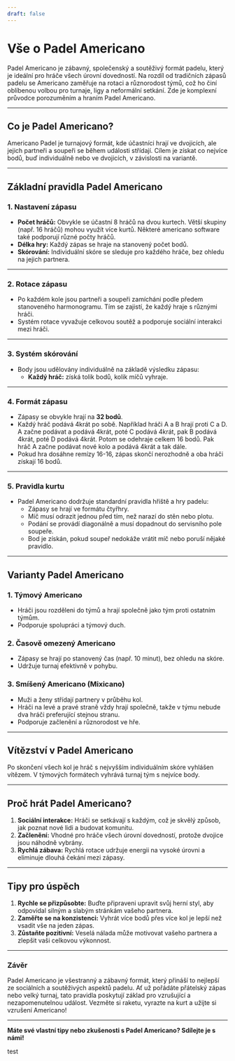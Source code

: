 ```yaml
---
draft: false
---
```

# Vše o Padel Americano

Padel Americano je zábavný, společenský a soutěživý formát padelu, který je ideální pro hráče všech úrovní dovedností. Na rozdíl od tradičních zápasů padelu se Americano zaměřuje na rotaci a různorodost týmů, což ho činí oblíbenou volbou pro turnaje, ligy a neformální setkání. Zde je komplexní průvodce porozuměním a hraním Padel Americano.

---

## **Co je Padel Americano?**

Americano Padel je turnajový formát, kde účastníci hrají ve dvojicích, ale jejich partneři a soupeři se během události střídají. Cílem je získat co nejvíce bodů, buď individuálně nebo ve dvojicích, v závislosti na variantě.

---

## **Základní pravidla Padel Americano**

### **1. Nastavení zápasu**
- **Počet hráčů:** Obvykle se účastní 8 hráčů na dvou kurtech. Větší skupiny (např. 16 hráčů) mohou využít více kurtů. Některé americano software také podporují různé počty hráčů.
- **Délka hry:** Každý zápas se hraje na stanovený počet bodů.
- **Skórování:** Individuální skóre se sleduje pro každého hráče, bez ohledu na jejich partnera.

---

### **2. Rotace zápasu**
- Po každém kole jsou partneři a soupeři zamícháni podle předem stanoveného harmonogramu. Tím se zajistí, že každý hraje s různými hráči.
- Systém rotace vyvažuje celkovou soutěž a podporuje sociální interakci mezi hráči.

---

### **3. Systém skórování**
- Body jsou udělovány individuálně na základě výsledku zápasu:
  - **Každý hráč:** získá tolik bodů, kolik míčů vyhraje.

---

### **4. Formát zápasu**
- Zápasy se obvykle hrají na **32 bodů**.
- Každý hráč podává 4krát po sobě. Například hráči A a B hrají proti C a D. A začne podávat a podává 4krát, poté C podává 4krát, pak B podává 4krát, poté D podává 4krát. Potom se odehraje celkem 16 bodů. Pak hráč A začne podávat nové kolo a podává 4krát a tak dále.
- Pokud hra dosáhne remízy 16-16, zápas skončí nerozhodně a oba hráči získají 16 bodů.

---

### **5. Pravidla kurtu**
- Padel Americano dodržuje standardní pravidla hřiště a hry padelu:
  - Zápasy se hrají ve formátu čtyřhry.
  - Míč musí odrazit jednou před tím, než narazí do stěn nebo plotu.
  - Podání se provádí diagonálně a musí dopadnout do servisního pole soupeře.
  - Bod je získán, pokud soupeř nedokáže vrátit míč nebo poruší nějaké pravidlo.

---

## **Varianty Padel Americano**

### **1. Týmový Americano**
- Hráči jsou rozděleni do týmů a hrají společně jako tým proti ostatním týmům.
- Podporuje spolupráci a týmový duch.

### **2. Časově omezený Americano**
- Zápasy se hrají po stanovený čas (např. 10 minut), bez ohledu na skóre.
- Udržuje turnaj efektivně v pohybu.

### **3. Smíšený Americano (Mixicano)**
- Muži a ženy střídají partnery v průběhu kol.
- Hráči na levé a pravé straně vždy hrají společně, takže v týmu nebude dva hráči preferující stejnou stranu.
- Podporuje začlenění a různorodost ve hře.

---

## **Vítězství v Padel Americano**

Po skončení všech kol je hráč s nejvyšším individuálním skóre vyhlášen vítězem. V týmových formátech vyhrává turnaj tým s nejvíce body.

---

## **Proč hrát Padel Americano?**

1. **Sociální interakce:** Hráči se setkávají s každým, což je skvělý způsob, jak poznat nové lidi a budovat komunitu.
2. **Začlenění:** Vhodné pro hráče všech úrovní dovedností, protože dvojice jsou náhodně vybrány.
3. **Rychlá zábava:** Rychlá rotace udržuje energii na vysoké úrovni a eliminuje dlouhá čekání mezi zápasy.

---

## **Tipy pro úspěch**

1. **Rychle se přizpůsobte:** Buďte připraveni upravit svůj herní styl, aby odpovídal silným a slabým stránkám vašeho partnera.
2. **Zaměřte se na konzistenci:** Vyhrát více bodů přes více kol je lepší než vsadit vše na jeden zápas.
3. **Zůstaňte pozitivní:** Veselá nálada může motivovat vašeho partnera a zlepšit vaši celkovou výkonnost.

---

### **Závěr**

Padel Americano je všestranný a zábavný formát, který přináší to nejlepší ze sociálních a soutěživých aspektů padelu. Ať už pořádáte přátelský zápas nebo velký turnaj, tato pravidla poskytují základ pro vzrušující a nezapomenutelnou událost. Vezměte si raketu, vyrazte na kurt a užijte si vzrušení Americano!

---

**Máte své vlastní tipy nebo zkušenosti s Padel Americano? Sdílejte je s námi!**

test